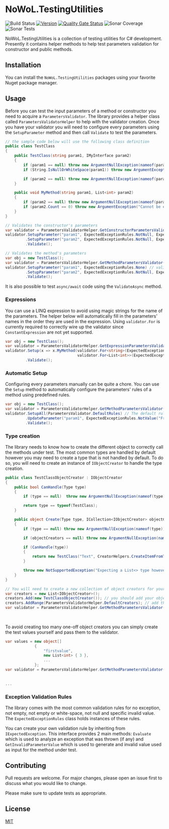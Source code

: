 
# NoWoL.TestingUtilities

![Build Status](https://dev.azure.com/nowol/DesertOctopus/_apis/build/status/nowol.nwl.TestingUtilities?branchName=main)
[![Version](https://img.shields.io/nuget/vpre/NoWoL.TestingUtilities.svg)](https://www.nuget.org/packages/NoWoL.TestingUtilities)
[![Quality Gate Status](https://sonarcloud.io/api/project_badges/measure?project=nowol_NoWoL.TestingUtilities&metric=alert_status)](https://sonarcloud.io/summary/new_code?id=nowol_NoWoL.TestingUtilities)
![Sonar Coverage](https://img.shields.io/sonar/coverage/nowol_NoWoL.TestingUtilities/main?server=https%3A%2F%2Fsonarcloud.io)
![Sonar Tests](https://img.shields.io/sonar/tests/nowol_NoWoL.TestingUtilities/main?compact_message&server=https%3A%2F%2Fsonarcloud.io)

NoWoL.TestingUtilities is a collection of testing utilities for C# development. Presently it contains helper methods to help test parameters validation for constructor and public methods.

## Installation

You can install the `NoWoL.TestingUtilities` packages using your favorite Nuget package manager.

## Usage

Before you can test the input parameters of a method or constructor you need to acquire a `ParametersValidator`. The library provides a helper class called `ParametersValidatorHelper` to help with the validator creation. Once you have your validator you will need to configure every parameters using the `SetupParameter` method and then call `Validate` to test the parameters.

```csharp
// the sample code below will use the following class definition 
public class TestClass
{
    public TestClass(string param1, IMyInterface param2)
    {
        if (param1 == null) throw new ArgumentNullException(nameof(param1));
        if (String.IsNullOrWhiteSpace(param1)) throw new ArgumentException("Cannot be null, empty or whitespace", nameof(param1));

        if (param2 == null) throw new ArgumentNullException(nameof(param2));
    }

    public void MyMethod(string param1, List<int> param2)
    {
        if (param2 == null) throw new ArgumentNullException(nameof(param2));
        if (param2.Count == 0) throw new ArgumentException("Cannot be empty", nameof(param2));
    }
}

// Validates the constructor's parameters
var validator = ParametersValidatorHelper.GetConstructorParametersValidator<TestClass>();
validator.SetupParameter("param1", ExpectedExceptionRules.NotNull, ExpectedExceptionRules.ExpectedNotEmptyOrWhiteSpaceException) // validates that the string is not null, empty or only white spaces
         .SetupParameter("param2", ExpectedExceptionRules.NotNull, ExpectedExceptionRules.NotEmpty) // validates that the list is not null and not empty
         .Validate();

// Validates the method's parameters
var obj = new TestClass();
var validator = ParametersValidatorHelper.GetMethodParametersValidator(obj, nameof(TestClass.MyMethod));
validator.SetupParameter("param1", ExpectedExceptionRules.None) // validates that no exception are thrown for the parameter
         .SetupParameter("param2", ExpectedExceptionRules.NotNull, ExpectedExceptionRules.NotEmpty)
         .Validate();
```

It is also possible to test `async/await` code using the `ValidateAsync` method.

### Expressions

You can use a LINQ expression to avoid using magic strings for the name of the parameters. The helper below will automatically fill in the parameters' names in the order they are used in the expression. Using `validator.For` is currently required to correctly wire up the validator since `ConstantExpression` are not yet supported.

```csharp
var obj = new TestClass();
var validator = ParametersValidatorHelper.GetExpressionParametersValidator(obj);
validator.Setup(x => x.MyMethod(validator.For<string>(ExpectedExceptionRules.None),
                                validator.For<List<int>>(ExpectedExceptionRules.NotNull, ExpectedExceptionRules.NotEmpty)))
         .Validate();
```

### Automatic Setup

Configuring every parameters manually can be quite a chore. You can use the `Setup` method to automatically configure the parameters' rules of a method using predefined rules.

```csharp
var obj = new TestClass();
var validator = ParametersValidatorHelper.GetMethodParametersValidator(obj, nameof(TestClass.MyMethod));
validator.SetupAll(ParametersValidator.DefaultRules) // The default rules are the predefined validation rules for the most common validations. You can define you own rules if the defaults do not work for you.
         .UpdateParameter("param1", ExpectedExceptionRules.NotValue("Freddie")) // You can call SetupAll to configure every parameters with the default rules and then use UpdateParameter to update any parameters which the default rules are not applicable
         .Validate();
```

### Type creation

The library needs to know how to create the different object to correctly call the methods under test. The most common types are handled by default however you may need to create a type that is not handled by default. To do so, you will need to create an instance of `IObjectCreator` to handle the type creation.

```csharp
public class TestClassObjectCreator : IObjectCreator
{
    public bool CanHandle(Type type)
    {
        if (type == null)  throw new ArgumentNullException(nameof(type));

        return type == typeof(TestClass);
    }

    public object Create(Type type, ICollection<IObjectCreator> objectCreators)
    {
        if (type == null) throw new ArgumentNullException(nameof(type));

        if (objectCreators == null) throw new ArgumentNullException(nameof(objectCreators));

        if (CanHandle(type))
        {
            return new TestClass("Text", CreatorHelpers.CreateItemFromType(typeof(IMyInterface), objectCreators)); // interfaces will be handled by the Moq object creator
        }

        throw new NotSupportedException("Expecting a List<> type however received " + type.FullName);
    }
}

// You will need to create a new collection of object creators for your validator:
var creators = new List<IObjectCreator>();
creators.Add(new TestClassObjectCreator()); // you should add your object creators before the default ones
creators.AddRange(ParametersValidatorHelper.DefaultCreators); // add the default creators
var validator = ParametersValidatorHelper.GetMethodParametersValidator(obj, 
                                                                       nameof(AnotherClass.AnotherMethod), 
                                                                       objectCreators: creators);
```

To avoid creating too many one-off object creators you can simply create the test values yourself and pass them to the validator.

```csharp
var values = new object[]
             {
                 "firstvalue",
                 new List<int> { 3 },
                 ...
             };
var validator = ParametersValidatorHelper.GetMethodParametersValidator(obj, 
                                                                       nameof(AnotherClass.AnotherMethod), 
                                                                       methodParameters: values);
...
```

### Exception Validation Rules

The library comes with the most common validation rules for no exception, not empty, not empty or white-space, not null and specific invalid value. The `ExpectedExceptionRules` class holds instances of these rules.

You can create your own validation rule by inheriting from `IExpectedException`. This interface provides 2 main methods: `Evaluate` which is used to analyze an exception that was thrown (if any) and `GetInvalidParameterValue` which is used to generate and invalid value used as input for the method under test.

## Contributing
Pull requests are welcome. For major changes, please open an issue first to discuss what you would like to change.

Please make sure to update tests as appropriate.

## License
[MIT](LICENSE)
